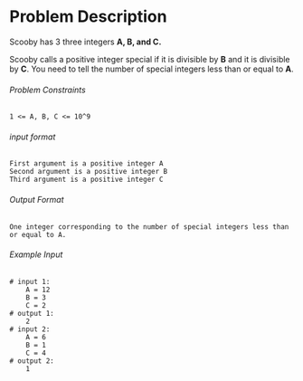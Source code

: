 # Problem Description

Scooby has 3 three integers **A, B, and C.**

Scooby calls a positive integer special if it is divisible by **B** and it is divisible by **C**. You need to tell the number of special integers less than or equal to **A**.

###### Problem Constraints

```
1 <= A, B, C <= 10^9
```

###### input format

``` 
First argument is a positive integer A
Second argument is a positive integer B
Third argument is a positive integer C
```

###### Output Format

```
One integer corresponding to the number of special integers less than or equal to A.
```

###### Example Input

```
# input 1: 
    A = 12
    B = 3
    C = 2
# output 1: 
    2
# input 2: 
    A = 6
    B = 1
    C = 4
# output 2: 
    1
```
